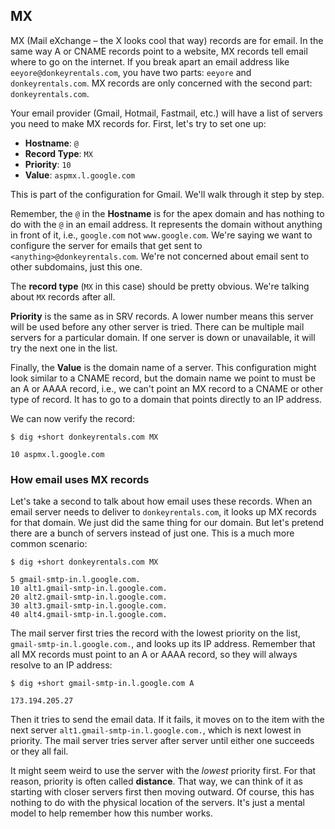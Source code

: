 ## MX

MX (Mail eXchange – the X looks cool that way) records are for email. In the same way A or CNAME records point to a website, MX records tell email where to go on the internet. If you break apart an email address like `eeyore@donkeyrentals.com`, you have two parts: `eeyore` and `donkeyrentals.com`. MX records are only concerned with the second part: `donkeyrentals.com`.

Your email provider (Gmail, Hotmail, Fastmail, etc.) will have a list of servers you need to make MX records for. First, let's try to set one up:

* **Hostname**: `@`
* **Record Type**: `MX`
* **Priority**: `10`
* **Value**: `aspmx.l.google.com`

This is part of the configuration for Gmail. We'll walk through it step by step.

Remember, the `@` in the **Hostname** is for the apex domain and has nothing to do with the `@` in an email address. It represents the domain without anything in front of it, i.e., `google.com` not `www.google.com`. We're saying we want to configure the server for emails that get sent to `<anything>@donkeyrentals.com`. We're not concerned about email sent to other subdomains, just this one.

The **record type** (`MX` in this case) should be pretty obvious. We're talking about `MX` records after all.

**Priority** is the same as in SRV records. A lower number means this server will be used before any other server is tried. There can be multiple mail servers for a particular domain. If one server is down or unavailable, it will try the next one in the list.

Finally, the **Value** is the domain name of a server. This configuration might look similar to a CNAME record, but the domain name we point to must be an A or AAAA record, i.e., we can't point an MX record to a CNAME or other type of record. It has to go to a domain that points directly to an IP address.

We can now verify the record:

```shell
$ dig +short donkeyrentals.com MX

10 aspmx.l.google.com
```

### How email uses MX records

Let's take a second to talk about how email uses these records. When an email server needs to deliver to `donkeyrentals.com`, it looks up MX records for that domain. We just did the same thing for our domain. But let's pretend there are a bunch of servers instead of just one. This is a much more common scenario:

```shell
$ dig +short donkeyrentals.com MX

5 gmail-smtp-in.l.google.com.
10 alt1.gmail-smtp-in.l.google.com.
20 alt2.gmail-smtp-in.l.google.com.
30 alt3.gmail-smtp-in.l.google.com.
40 alt4.gmail-smtp-in.l.google.com.
```

The mail server first tries the record with the lowest priority on the list, `gmail-smtp-in.l.google.com.`, and looks up its IP address. Remember that all MX records must point to an A or AAAA record, so they will always resolve to an IP address:

```
$ dig +short gmail-smtp-in.l.google.com A

173.194.205.27
```

Then it tries to send the email data. If it fails, it moves on to the item with the next server `alt1.gmail-smtp-in.l.google.com.`, which is next lowest in priority. The mail server tries server after server until either one succeeds or they all fail.

It might seem weird to use the server with the _lowest_ priority first. For that reason, priority is often called **distance**. That way, we can think of it as starting with closer servers first then moving outward. Of course, this has nothing to do with the physical location of the servers. It's just a mental model to help remember how this number works.
